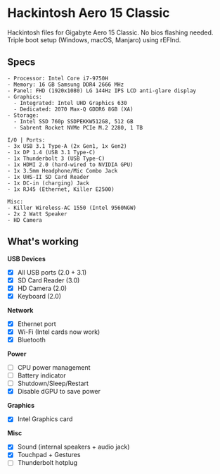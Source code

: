 # Hackintosh Aero 15 Classic

Hackintosh files for Gigabyte Aero 15 Classic. No bios flashing needed. Triple boot setup (Windows, macOS, Manjaro) using rEFInd.

## Specs

```
- Processor: Intel Core i7-9750H
- Memory: 16 GB Samsung DDR4 2666 MHz
- Panel: FHD (1920x1080) LG 144Hz IPS LCD anti-glare display
- Graphics:
  - Integrated: Intel UHD Graphics 630
  - Dedicated: 2070 Max-Q GDDR6 8GB (XA)
- Storage:
  - Intel SSD 760p SSDPEKKW512G8, 512 GB
  - Sabrent Rocket NVMe PCIe M.2 2280, 1 TB

I/O | Ports:
- 3x USB 3.1 Type-A (2x Gen1, 1x Gen2)
- 1x DP 1.4 (USB 3.1 Type-C)
- 1x Thunderbolt 3 (USB Type-C)
- 1x HDMI 2.0 (hard-wired to NVIDIA GPU)
- 1x 3.5mm Headphone/Mic Combo Jack
- 1x UHS-II SD Card Reader
- 1x DC-in (charging) Jack
- 1x RJ45 (Ethernet, Killer E2500)

Misc:
- Killer Wireless-AC 1550 (Intel 9560NGW)
- 2x 2 Watt Speaker
- HD Camera
```

## What's working

**USB Devices**
- [x] All USB ports (2.0 + 3.1)
- [x] SD Card Reader (3.0)
- [x] HD Camera (2.0)
- [x] Keyboard (2.0)

**Network**
- [x] Ethernet port
- [x] Wi-Fi (Intel cards now work)
- [x] Bluetooth

**Power**
- [ ] CPU power management
- [ ] Battery indicator
- [ ] Shutdown/Sleep/Restart
- [x] Disable dGPU to save power

**Graphics**
- [x] Intel Graphics card

**Misc**
- [x] Sound (internal speakers + audio jack)
- [x] Touchpad + Gestures
- [ ] Thunderbolt hotplug
